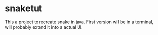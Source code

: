 # snaketut

This a project to recreate snake in java. First version will be in a terminal, will probably extend it into a actual UI.
